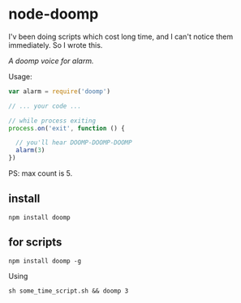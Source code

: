 # node-doomp

I'v been doing scripts which cost long time, and I can't notice them immediately. So I wrote this.

*A doomp voice for alarm.*

Usage:

```javascript
var alarm = require('doomp')

// ... your code ...

// while process exiting
process.on('exit', function () {

  // you'll hear DOOMP-DOOMP-DOOMP 
  alarm(3)
})
```

PS: max count is 5.

## install

`npm install doomp`

## for scripts

`npm install doomp -g`

Using

```shell
sh some_time_script.sh && doomp 3
```
